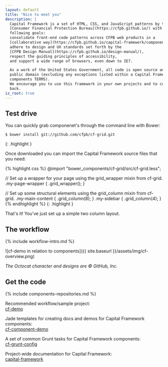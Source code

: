 ```yaml
---
layout: default
title: "Nice to meet you"
description: |
  Capital Framework is a set of HTML, CSS, and JavaScript patterns by the
  [Consumer Financial Protection Bureau](https://cfpb.github.io/) with the
  following goals:
  consolidate front-end code patterns across CFPB web products in a
  [collaborative way](https://cfpb.github.io/capital-framework/components/#an-introduction-to-the-component-methodology),
  adhere to design and UX standards set forth by the
  [CFPB Design Manual](https://cfpb.github.io/design-manual/),
  respect the guiding principles of accessibility,
  and support a wide range of browsers, even down to IE7.

  As a work of the United States Government, all code is open source and in the
  public domain (excluding any exceptions listed within a Capital Framework
  components TERMS).
  We encourage you to use this framework in your own projects and to contribute
  back.
is_root: true
---
```



## Test drive

You can quickly grab componenet's through the command line with Bower:

~~~
$ bower install git://github.com/cfpb/cf-grid.git
~~~
{: .highlight }

Once downloaded you can import the Capital Framework source files that you need:

{% highlight css %}
@import "bower_components/cf-grid/src/cf-grid.less";

// Set up a wrapper for your page using the grid_wrapper mixin from cf-grid.
.my-page-wrapper {
    .grid_wrapper();
}

// Set up some structural elements using the grid_column mixin from cf-grid.
.my-main-content {
    .grid_column(8);
}
.my-sidebar {
    .grid_column(4);
}
{% endhighlight %}
{: .highlight }

That's it! You've just set up a simple two column layout.


## The workflow

{% include workflow-intro.md %}

![cf-demo in relation to components]({{ site.baseurl }}/assets/img/cf-overview.png)

_The Octocat character and designs are © GitHub, Inc._


## Get the code

{% include components-repositories.md %}

Recommended workflow/sample project:  
[cf-demo](https://github.com/cfpb/cf-demo)

Jade templates for creating docs and demos for Capital Framework components:  
[cf-component-demo](https://github.com/cfpb/cf-component-demo)

A set of common Grunt tasks for Capital Framework components:  
[cf-grunt-config](https://github.com/cfpb/cf-grunt-config)

Project-wide documentation for Capital Framework:  
[capital-framework](https://github.com/cfpb/capital-framework)
